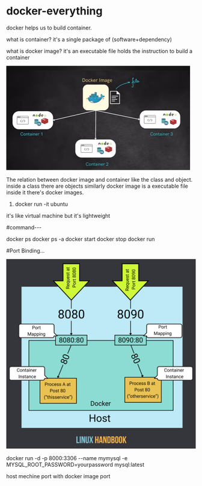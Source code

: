 # docker-everything

docker helps us to build container. 

what is container?
it's a single package of (software+dependency)

what is docker image?
it's an executable file holds the instruction to build a container


![alt text](image.png)

The relation between docker image and container like the class and object.
inside a class there are objects similarly docker image is a executable file inside it there's docker images.


1) docker run -it ubuntu

it's like virtual machine but it's lightweight


#command---

docker ps 
docker ps -a
docker start 
docker stop
docker run


#Port Binding...

![alt text](docker-port.png)

docker run -d -p 8000:3306 --name mymysql -e MYSQL_ROOT_PASSWORD=yourpassword mysql:latest


host mechine port with docker image port

